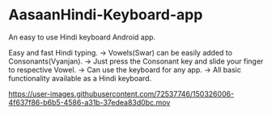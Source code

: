 # AasaanHindi-Keyboard-app
An easy to use Hindi keyboard Android app.

Easy and fast Hindi typing.
-> Vowels(Swar) can be easily added to Consonants(Vyanjan). 
-> Just press the Consonant key and slide your finger to respective Vowel.
-> Can use the keyboard for any app.
-> All basic functionality available as a Hindi keyboard.




https://user-images.githubusercontent.com/72537746/150326006-4f637f86-b6b5-4586-a31b-37edea83d0bc.mov

